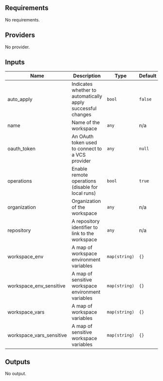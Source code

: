 ## Requirements

No requirements.

## Providers

No provider.

## Inputs

| Name | Description | Type | Default | Required |
|------|-------------|------|---------|:--------:|
| auto\_apply | Indicates whether to automatically apply successful changes | `bool` | `false` | no |
| name | Name of the workspace | `any` | n/a | yes |
| oauth\_token | An OAuth token used to connect to a VCS provider | `any` | `null` | no |
| operations | Enable remote operations (disable for local runs) | `bool` | `true` | no |
| organization | Organization of the workspace | `any` | n/a | yes |
| repository | A repository identifier to link to the workspace | `any` | n/a | yes |
| workspace\_env | A map of workspace environment variables | `map(string)` | `{}` | no |
| workspace\_env\_sensitive | A map of sensitive workspace environment variables | `map(string)` | `{}` | no |
| workspace\_vars | A map of workspace variables | `map(string)` | `{}` | no |
| workspace\_vars\_sensitive | A map of sensitive workspace variables | `map(string)` | `{}` | no |

## Outputs

No output.

